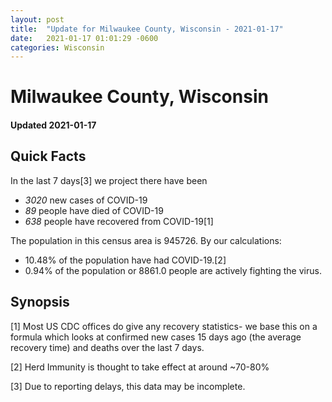 ```yaml
---
layout: post
title:  "Update for Milwaukee County, Wisconsin - 2021-01-17"
date:   2021-01-17 01:01:29 -0600
categories: Wisconsin
---
```


# Milwaukee County, Wisconsin
#### Updated 2021-01-17

## Quick Facts

In the last 7 days[3] we project there have been
- *3020* new cases of COVID-19
- *89* people have died of COVID-19
- *638* people have recovered from COVID-19[1]

The population in this census area is 945726. By our calculations:
- 10.48% of the population have had COVID-19.[2]
- 0.94% of the population or 8861.0 people are actively fighting the virus.

## Synopsis




[1] Most US CDC offices do give any recovery statistics- we base this on a formula which looks at confirmed new cases
15 days ago (the average recovery time) and deaths over the last 7 days.

[2] Herd Immunity is thought to take effect at around ~70-80%

[3] Due to reporting delays, this data may be incomplete.
 
    